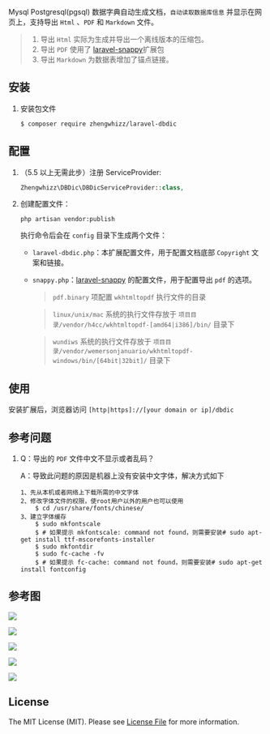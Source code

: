 Mysql Postgresql(pgsql) 数据字典自动生成文档，`自动读取数据库信息` 并显示在网页上，支持导出 `Html` 、`PDF` 和 `Markdown` 文件。

> 1. 导出 `Html` 实际为生成并导出一个离线版本的压缩包。
> 2. 导出 `PDF` 使用了 [laravel-snappy](https://github.com/barryvdh/laravel-snappy)扩展包
> 3. 导出 `Markdown` 为数据表增加了锚点链接。

## 安装

1.  安装包文件

    ```bash
    $ composer require zhengwhizz/laravel-dbdic
    ```

## 配置

1. （5.5 以上无需此步）注册 ServiceProvider:

    ```php
    Zhengwhizz\DBDic\DBDicServiceProvider::class,
    ```

2. 创建配置文件：

    ```shell
    php artisan vendor:publish
    ```

    执行命令后会在 `config` 目录下生成两个文件：

    - `laravel-dbdic.php`：本扩展配置文件，用于配置文档底部 `Copyright` 文案和链接。

    - `snappy.php`：[laravel-snappy](https://github.com/barryvdh/laravel-snappy) 的配置文件，用于配置导出 `pdf` 的选项。

        > `pdf.binary` 项配置 `wkhtmltopdf` 执行文件的目录

        > `linux/unix/mac` 系统的执行文件存放于 `项目目录/vendor/h4cc/wkhtmltopdf-[amd64|i386]/bin/` 目录下

        > `wundiws` 系统的执行文件存放于 `项目目录/vendor/wemersonjanuario/wkhtmltopdf-windows/bin/[64bit|32bit]/` 目录下

## 使用

安装扩展后，浏览器访问 `[http|https]://[your domain or ip]/dbdic`

## 参考问题

1. Q：导出的 `PDF` 文件中文不显示或者乱码？

    A：导致此问题的原因是机器上没有安装中文字体，解决方式如下

    ```
    1、先从本机或者网络上下载所需的中文字体
    2、修改字体文件的权限，使root用户以外的用户也可以使用
    	$ cd /usr/share/fonts/chinese/
    3、建立字体缓存
    	$ sudo mkfontscale
    	$ # 如果提示 mkfontscale: command not found，则需要安装# sudo apt-get install ttf-mscorefonts-installer
    	$ sudo mkfontdir
    	$ sudo fc-cache -fv
    	$ # 如果提示 fc-cache: command not found，则需要安装# sudo apt-get install fontconfig
    ```

## 参考图

![](https://qiniu.blog.lerzen.com/8a066a40-161b-11e7-92cc-e978e5791021.jpg)

![](https://qiniu.blog.lerzen.com/95bb00d0-161b-11e7-a852-9fb963e13414.jpg)

![](https://qiniu.blog.lerzen.com/a2d1f730-161b-11e7-a10b-458e1139cb1a.jpg)

![](https://qiniu.blog.lerzen.com/cd6439d0-161b-11e7-83ae-01bf49de6b3e.jpg)

![](https://qiniu.blog.lerzen.com/efdd8450-3a87-11e8-8db8-ddc9fa0fb744.jpg)

## License

The MIT License (MIT). Please see [License File](LICENSE.md) for more information.
